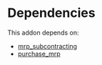 # Dependencies

This addon depends on:

- [mrp_subcontracting](https://github.com/bringout/oca-ocb-mrp)
- [purchase_mrp](https://github.com/bringout/oca-ocb-core)
